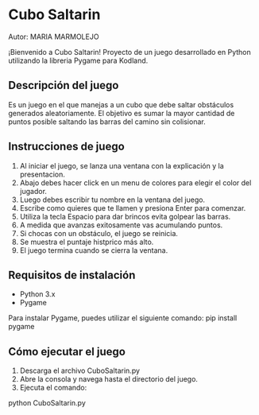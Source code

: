 # Cubo Saltarin
Autor: MARIA MARMOLEJO

¡Bienvenido a Cubo Saltarin! Proyecto de un juego desarrollado en Python utilizando la libreria Pygame para Kodland.

## Descripción del juego

Es un juego en el que manejas a un cubo que debe saltar obstáculos generados aleatoriamente. El objetivo es sumar la mayor cantidad de puntos posible saltando las barras del camino sin colisionar.

## Instrucciones de juego

1. Al iniciar el juego, se lanza una ventana con la explicación y la presentacion. 
2. Abajo debes hacer click en un menu de colores  para elegir el color del jugador.
3. Luego debes escribir tu nombre en la ventana del juego.
4. Escribe como quieres que te llamen  y presiona Enter para comenzar.
5. Utiliza la tecla Espacio para dar brincos evita golpear las barras.
6. A medida que avanzas exitosamente vas acumulando puntos.
7. Si chocas con un obstáculo, el juego se reinicia.
8. Se muestra el puntaje histprico más alto.
9. El juego termina cuando se cierra la ventana.

## Requisitos de instalación

- Python 3.x
- Pygame

Para instalar Pygame, puedes utilizar el siguiente comando:
    pip install pygame

## Cómo ejecutar el juego

1. Descarga el archivo CuboSaltarin.py
2. Abre la consola y navega hasta el directorio del juego.
3. Ejecuta el comando:


python CuboSaltarin.py